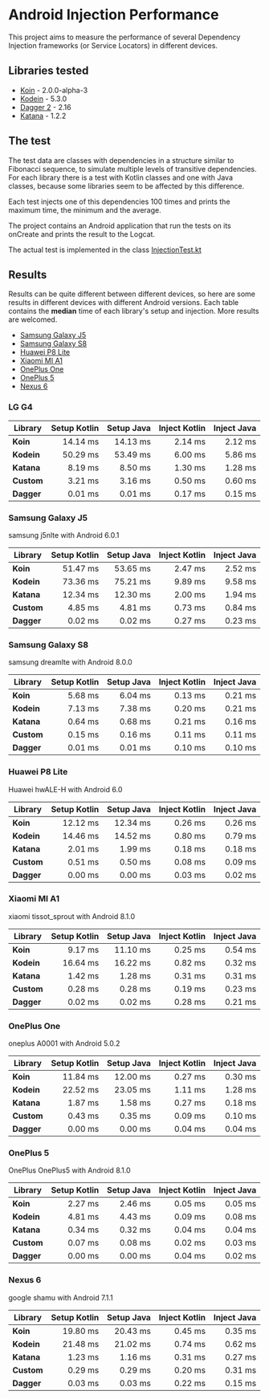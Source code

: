 # Android Injection Performance

This project aims to measure the performance of several Dependency Injection frameworks (or Service Locators) in different devices.

## Libraries tested
- [Koin](https://insert-koin.io/) - 2.0.0-alpha-3
- [Kodein](http://kodein.org/Kodein-DI/) - 5.3.0
- [Dagger 2](https://google.github.io/dagger/) - 2.16
- [Katana](https://github.com/rewe-digital-incubator/katana/) - 1.2.2

## The test
The test data are classes with dependencies in a structure similar to Fibonacci sequence, to simulate multiple levels of transitive dependencies.
For each library there is a test with Kotlin classes and one with Java classes, because some libraries seem to be affected by this difference.

Each test injects one of this dependencies 100 times and prints the maximum time, the minimum and the average.

The project contains an Android application that run the tests on its onCreate and prints the result to the Logcat.

The actual test is implemented in the class [InjectionTest.kt](https://github.com/Sloy/android-dependency-injection-performance/blob/master/app/src/main/java/com/sloydev/dependencyinjectionperformance/InjectionTest.kt)

## Results
Results can be quite different between different devices, so here are some results in different devices with different Android versions. Each table contains the **median** time of each library's setup and injection. More results are welcomed.

- [Samsung Galaxy J5](#samsung-galaxy-j5)
- [Samsung Galaxy S8](#samsung-galaxy-s8)
- [Huawei P8 Lite](#huawei-p8-lite)
- [Xiaomi MI A1](#xiaomi-mi-a1)
- [OnePlus One](#oneplus-one)
- [OnePlus 5](#oneplus-5)
- [Nexus 6](#nexus-6)

### LG G4

Library | Setup Kotlin | Setup Java | Inject Kotlin | Inject Java
--- | ---:| ---:| ---:| ---:
**Koin** | 14.14 ms | 14.13 ms  | 2.14 ms | 2.12 ms
**Kodein** | 50.29 ms | 53.49 ms  | 6.00 ms | 5.86 ms
**Katana** | 8.19 ms | 8.50 ms  | 1.30 ms | 1.28 ms
**Custom** | 3.21 ms | 3.16 ms  | 0.50 ms | 0.60 ms
**Dagger** | 0.01 ms | 0.01 ms  | 0.17 ms | 0.15 ms

### Samsung Galaxy J5
samsung j5nlte with Android 6.0.1
 
Library | Setup Kotlin | Setup Java | Inject Kotlin | Inject Java
--- | ---:| ---:| ---:| ---:
**Koin** | 51.47 ms | 53.65 ms  | 2.47 ms | 2.52 ms
**Kodein** | 73.36 ms | 75.21 ms  | 9.89 ms | 9.58 ms
**Katana** | 12.34 ms | 12.30 ms  | 2.00 ms | 1.94 ms
**Custom** | 4.85 ms | 4.81 ms  | 0.73 ms | 0.84 ms
**Dagger** | 0.02 ms | 0.02 ms  | 0.27 ms | 0.23 ms

### Samsung Galaxy S8
samsung dreamlte with Android 8.0.0
 
Library | Setup Kotlin | Setup Java | Inject Kotlin | Inject Java
--- | ---:| ---:| ---:| ---:
**Koin** | 5.68 ms | 6.04 ms  | 0.13 ms | 0.21 ms
**Kodein** | 7.13 ms | 7.38 ms  | 0.20 ms | 0.21 ms
**Katana** | 0.64 ms | 0.68 ms  | 0.21 ms | 0.16 ms
**Custom** | 0.15 ms | 0.16 ms  | 0.11 ms | 0.11 ms
**Dagger** | 0.01 ms | 0.01 ms  | 0.10 ms | 0.10 ms

### Huawei P8 Lite
Huawei hwALE-H with Android 6.0
 
Library | Setup Kotlin | Setup Java | Inject Kotlin | Inject Java
--- | ---:| ---:| ---:| ---:
**Koin** | 12.12 ms | 12.34 ms  | 0.26 ms | 0.26 ms
**Kodein** | 14.46 ms | 14.52 ms  | 0.80 ms | 0.79 ms
**Katana** | 2.01 ms | 1.99 ms  | 0.18 ms | 0.18 ms
**Custom** | 0.51 ms | 0.50 ms  | 0.08 ms | 0.09 ms
**Dagger** | 0.00 ms | 0.00 ms  | 0.03 ms | 0.02 ms

### Xiaomi MI A1
xiaomi tissot_sprout with Android 8.1.0
 
Library | Setup Kotlin | Setup Java | Inject Kotlin | Inject Java
--- | ---:| ---:| ---:| ---:
**Koin** | 9.17 ms | 11.10 ms  | 0.25 ms | 0.54 ms
**Kodein** | 16.64 ms | 16.22 ms  | 0.82 ms | 0.32 ms
**Katana** | 1.42 ms | 1.28 ms  | 0.31 ms | 0.31 ms
**Custom** | 0.28 ms | 0.28 ms  | 0.19 ms | 0.23 ms
**Dagger** | 0.02 ms | 0.02 ms  | 0.28 ms | 0.21 ms

### OnePlus One
oneplus A0001 with Android 5.0.2
 
Library | Setup Kotlin | Setup Java | Inject Kotlin | Inject Java
--- | ---:| ---:| ---:| ---:
**Koin** | 11.84 ms | 12.00 ms  | 0.27 ms | 0.30 ms
**Kodein** | 22.52 ms | 23.05 ms  | 1.11 ms | 1.28 ms
**Katana** | 1.87 ms | 1.58 ms  | 0.27 ms | 0.18 ms
**Custom** | 0.43 ms | 0.35 ms  | 0.09 ms | 0.10 ms
**Dagger** | 0.00 ms | 0.00 ms  | 0.04 ms | 0.04 ms

### OnePlus 5
OnePlus OnePlus5 with Android 8.1.0
 
Library | Setup Kotlin | Setup Java | Inject Kotlin | Inject Java
--- | ---:| ---:| ---:| ---:
**Koin** | 2.27 ms | 2.46 ms  | 0.05 ms | 0.05 ms
**Kodein** | 4.81 ms | 4.43 ms  | 0.09 ms | 0.08 ms
**Katana** | 0.34 ms | 0.32 ms  | 0.04 ms | 0.04 ms
**Custom** | 0.07 ms | 0.08 ms  | 0.02 ms | 0.03 ms
**Dagger** | 0.00 ms | 0.00 ms  | 0.04 ms | 0.02 ms

### Nexus 6
google shamu with Android 7.1.1
 
Library | Setup Kotlin | Setup Java | Inject Kotlin | Inject Java
--- | ---:| ---:| ---:| ---:
**Koin** | 19.80 ms | 20.43 ms  | 0.45 ms | 0.35 ms
**Kodein** | 21.48 ms | 21.02 ms  | 0.74 ms | 0.62 ms
**Katana** | 1.23 ms | 1.16 ms  | 0.31 ms | 0.27 ms
**Custom** | 0.29 ms | 0.29 ms  | 0.20 ms | 0.31 ms
**Dagger** | 0.03 ms | 0.03 ms  | 0.22 ms | 0.15 ms
